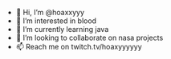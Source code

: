 - 👋 Hi, I’m @hoaxxyyy
- 👀 I’m interested in blood 
- 🌱 I’m currently learning java
- 💞️ I’m looking to collaborate on nasa projects
- 📫 Reach me on twitch.tv/hoaxyyyyyy

<!---
hoaxxyyy/hoaxxyyy is a ✨ special ✨ repository because its `README.md` (this file) appears on your GitHub profile.
You can click the Preview link to take a look at your changes.
--->
